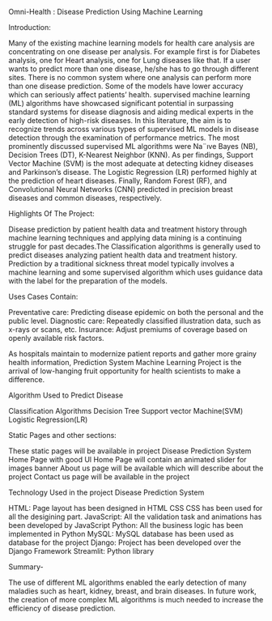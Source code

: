 Omni-Health : Disease Prediction Using Machine Learning 

Introduction:

Many of the existing machine learning models for health care analysis are concentrating on one disease per analysis. For example first is for Diabetes analysis, one for Heart analysis, one for Lung diseases like that. If a user wants to predict more than one disease, he/she has to go through different sites. There is no common system where one analysis can perform more than one disease prediction. Some of the models have lower accuracy which can seriously affect patients’ health. supervised machine learning (ML) algorithms have showcased significant potential in surpassing standard systems for disease diagnosis and aiding medical experts in the early detection of high-risk diseases. In this literature, the aim is to recognize trends across various types of supervised ML models in disease detection through the examination of performance metrics. The most prominently discussed supervised ML algorithms were Na¨ıve Bayes (NB), Decision Trees (DT), K-Nearest Neighbor (KNN). As per findings, Support Vector Machine (SVM) is the most adequate at detecting kidney diseases and Parkinson’s disease. The Logistic Regression (LR) performed highly at the prediction of heart diseases. Finally, Random Forest (RF), and Convolutional Neural Networks (CNN) predicted in precision breast diseases and common diseases, respectively.

Highlights Of The Project:

Disease prediction by patient health data and treatment history through machine learning techniques and applying data mining is a continuing struggle for past decades.The Classification algorithms is generally used to predict diseases analyzing patient health data and treatment history. Prediction by a traditional sickness threat model typically involves a machine learning and some supervised algorithm which uses guidance data with the label for the preparation of the models.

Uses Cases Contain:

Preventative care: Predicting disease epidemic on both the personal and the public level.
Diagnostic care: Repeatedly classified illustration data, such as x-rays or scans, etc.
Insurance: Adjust premiums of coverage based on openly available risk factors.

As hospitals maintain to modernize patient reports and gather more grainy health information, Prediction System Machine Learning Project is the arrival of low-hanging fruit opportunity for health scientists to make a difference.


Algorithm Used to Predict Disease

Classification Algorithms 
Decision Tree 
Support vector Machine(SVM) 
Logistic Regression(LR)

Static Pages and other sections:

These static pages will be available in project Disease Prediction System
Home Page with good Ul Home Page will contain an animated slider for images banner About us page will be available which will describe about the project Contact us page will be available in the project

Technology Used in the project Disease Prediction System

HTML: Page layout has been designed in HTML CSS CSS has been used for all the desigining part.
JavaScript: All the validation task and animations has been developed by JavaScript 
Python: All the business logic has been implemented in Python 
MySQL: MySQL database has been used as database for the project 
Django: Project has been developed over the Django Framework 
Streamlit: Python library

Summary-

 The use of different ML algorithms enabled the early detection of many maladies such as heart, kidney, breast, and brain diseases. In future work, the creation of more complex ML algorithms is much needed to increase the efficiency of disease prediction.
